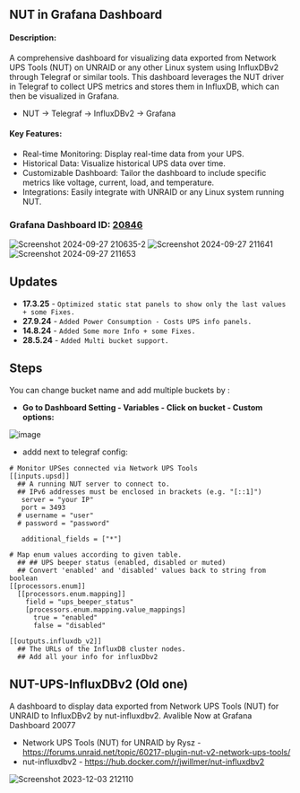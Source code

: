 ## NUT in Grafana Dashboard

####  Description:

A comprehensive dashboard for visualizing data exported from Network UPS Tools (NUT) on UNRAID or any other Linux system using InfluxDBv2 through Telegraf or similar tools. This dashboard leverages the NUT driver in Telegraf to collect UPS metrics and stores them in InfluxDB, which can then be visualized in Grafana.

- NUT -> Telegraf -> InfluxDBv2 -> Grafana

#### Key Features:

* Real-time Monitoring: Display real-time data from your UPS.
* Historical Data: Visualize historical UPS data over time.
* Customizable Dashboard: Tailor the dashboard to include specific metrics like voltage, current, load, and temperature.
* Integrations: Easily integrate with UNRAID or any Linux system running NUT.

### Grafana Dashboard ID: **[20846](https://grafana.com/grafana/dashboards/20846-nut-ups-telegraf/)**

![Screenshot 2024-09-27 210635-2](https://github.com/user-attachments/assets/e7c55917-1e56-4024-85bc-dd79294c0968)
![Screenshot 2024-09-27 211641](https://github.com/user-attachments/assets/2b088b64-fd0d-42ad-9443-2496f1c1daa9)
![Screenshot 2024-09-27 211653](https://github.com/user-attachments/assets/c9f9da93-95ce-44a9-97f7-0da92f178b29)

## Updates
- **17.3.25** - ``` Optimized static stat panels to show only the last values + some Fixes. ```<br>
- **27.9.24** - ``` Added Power Consumption - Costs UPS info panels. ```<br>
- **14.8.24** - ``` Added Some more Info + some Fixes. ```<br>
- **28.5.24** - ``` Added Multi bucket support. ```<br>

## Steps

 You can change bucket name and add multiple buckets by : 

 - <b>Go to Dashboard Setting - Variables - Click on bucket - Custom options:</b>

 ![image](https://github.com/masterwishx/NUT-UPS-InfluxDBv2/assets/28630321/a64a24e6-1be5-46d4-b0c1-7ea6b2da0716)

- addd next to telegraf config: 

```
# Monitor UPSes connected via Network UPS Tools
[[inputs.upsd]]
  ## A running NUT server to connect to.
  ## IPv6 addresses must be enclosed in brackets (e.g. "[::1]")
   server = "your IP"
   port = 3493
  # username = "user"
  # password = "password"

   additional_fields = ["*"]

# Map enum values according to given table.
  ## ## UPS beeper status (enabled, disabled or muted)
  ## Convert 'enabled' and 'disabled' values back to string from boolean
[[processors.enum]]
  [[processors.enum.mapping]]
    field = "ups_beeper_status"
    [processors.enum.mapping.value_mappings]
      true = "enabled"
      false = "disabled"

[[outputs.influxdb_v2]]
  ## The URLs of the InfluxDB cluster nodes.
  ## Add all your info for influxDbv2
```

## NUT-UPS-InfluxDBv2 (Old one)
A dashboard to display data exported from Network UPS Tools (NUT) for UNRAID
to InfluxDBv2 by nut-influxdbv2. Avalible Now at Grafana Dashboard 20077

- Network UPS Tools (NUT) for UNRAID by Rysz - https://forums.unraid.net/topic/60217-plugin-nut-v2-network-ups-tools/ <br>
- nut-influxdbv2 - https://hub.docker.com/r/jwillmer/nut-influxdbv2


![Screenshot 2023-12-03 212110](https://github.com/masterwishx/NUT-UPS-InfluxDBv2/assets/28630321/2732331e-59a0-437d-ad27-87a241d63de7)




